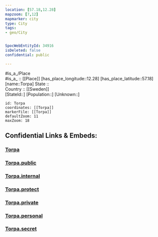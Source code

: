 ```yaml
---
location: [57.18,12.28] 
mapzoom: [7,12] 
mapmarker: city 
type: City
tags:
- geo/City


SpocWebEntityId: 34916
isDeleted: false
confidential: public

---
```

#is_a_/Place  
#is_a_ :: [[Place]] 
[has_place_longitude::12.28] 
[has_place_latitude::57.18] 
[name::Torpa] 
State ::  
Country :: [[Sweden]]  
[StateId::] 
[Population::] 
[Unknown::] 


```leaflet
id: Torpa
coordinates: [[Torpa]] 
markerFile: [[Torpa]] 
defaultZoom: 11 
maxZoom: 18
```


## Confidential Links & Embeds: 

### [Torpa](/_Standards/Earth/Continent/Europe/Europe~North/Sweden/Provinces~Sweden/Halland/City/Torpa.md) 

### [Torpa.public](/_public/Earth/Continent/Europe/Europe~North/Sweden/Provinces~Sweden/Halland/City/Torpa.public.md) 

### [Torpa.internal](/_internal/Earth/Continent/Europe/Europe~North/Sweden/Provinces~Sweden/Halland/City/Torpa.internal.md) 

### [Torpa.protect](/_protect/Earth/Continent/Europe/Europe~North/Sweden/Provinces~Sweden/Halland/City/Torpa.protect.md) 

### [Torpa.private](/_private/Earth/Continent/Europe/Europe~North/Sweden/Provinces~Sweden/Halland/City/Torpa.private.md) 

### [Torpa.personal](/_personal/Earth/Continent/Europe/Europe~North/Sweden/Provinces~Sweden/Halland/City/Torpa.personal.md) 

### [Torpa.secret](/_secret/Earth/Continent/Europe/Europe~North/Sweden/Provinces~Sweden/Halland/City/Torpa.secret.md)

